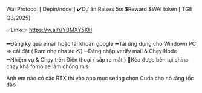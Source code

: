 Wai Protocol [ Depin/node ] 
✔️Dự án Raises $5m$
💲Reward $WAI token [ TGE Q3/2025]

✅Link👉 https://w.ai/r/YBMXY5KH

➖Đăng ký qua email hoặc tài khoản google
➖Tải ứng dụng cho Windown PC => cài đặt ( Ram nhẹ nha ae ⛏️)
➖Đăng nhập verify mail & Chạy Node
➖Nhiệm vụ & Chạy trên Điện thoại ( sắp ra mắt )
🛑Kèo được bên tụi china chạy khá fomo ae làm chống mis

Anh em nào có cặc RTX thì vào app mục seting chọn Cuda cho nó tăng tốc đào
